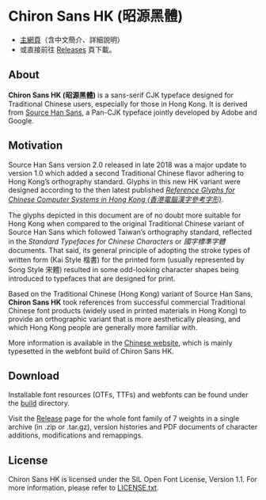 Chiron Sans HK (昭源黑體)
=========================

 * [主網頁](https://chiron-fonts.github.io/chiron-sans-hk/)（含中文簡介、詳細説明）
 * 或直接前往 [Releases](https://github.com/chiron-fonts/chiron-sans-hk/releases) 頁下載。

## About

**Chiron Sans HK (昭源黑體)** is a sans-serif CJK typeface designed for Traditional Chinese users, especially for those in Hong Kong. It is derived from [Source Han Sans](https://github.com/adobe-fonts/source-han-sans), a Pan-CJK typeface jointly developed by Adobe and Google.

## Motivation

Source Han Sans version 2.0 released in late 2018 was a major update to version 1.0 which added a second Traditional Chinese flavor adhering to Hong Kong’s orthography standard. Glyphs in this new HK variant were designed according to the then latest published *[Reference Glyphs for Chinese Computer Systems in Hong Kong (香港電腦漢字參考字形)](https://www.ogcio.gov.hk/en/our_work/business/tech_promotion/ccli/cliac/reference_glyphs.html)*.

The glyphs depicted in this document are of no doubt more suitable for Hong Kong when compared to the original Traditional Chinese variant of Source Han Sans which followed Taiwan’s orthography standard, reflected in the *Standard Typefaces for Chinese Characters* or *國字標準字體* documents. That said, its general principle of adopting the stroke types of written form (Kai Style 楷書) for the printed form (usually represented by Song Style 宋體) resulted in some odd-looking character shapes being introduced to typefaces that are designed for print.

Based on the Traditional Chinese (Hong Kong) variant of Source Han Sans, **Chiron Sans HK** took references from successful commercial Traditional Chinese font products (widely used in printed materials in Hong Kong) to provide an orthographic variant that is more aesthetically pleasing, and which Hong Kong people are generally more familiar with.

More information is available in the [Chinese website](https://chiron-fonts.github.io/chiron-sans-hk/), which is mainly typesetted in the webfont build of Chiron Sans HK.

## Download

Installable font resources (OTFs, TTFs) and webfonts can be found under the [build](build/) directory.

Visit the [Release](https://github.com/chiron-fonts/chiron-sans-hk/releases) page for the whole font family of 7 weights in a single archive (in .zip or .tar.gz), version histories and PDF documents of character additions, modifications and remappings.

## License

Chiron Sans HK is licensed under the SIL Open Font License, Version 1.1. For more information, please refer to [LICENSE.txt](LICENSE.txt).
